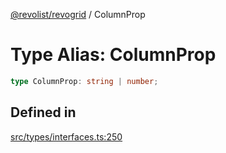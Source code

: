 [@revolist/revogrid](README.md) / ColumnProp

# Type Alias: ColumnProp

```ts
type ColumnProp: string | number;
```

## Defined in

[src/types/interfaces.ts:250](https://github.com/revolist/revogrid/blob/c9c4fc1791ac452c4c9470419263ce544ebb624f/src/types/interfaces.ts#L250)
